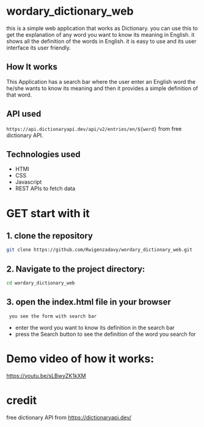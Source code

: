 # wordary_dictionary_web
this  is a simple web application that works as Dictionary. you can use this to get the explanation of any word you want to know its meaning in English. it shows all the definition of the words in English. it is easy to use and its user interface its user friendly. 

## How It works
This Application has a search bar where the user enter an English word the he/she wants to know its meaning and then it provides a simple definition of that word.

## API used
`https://api.dictionaryapi.dev/api/v2/entries/en/${word}` from free dictionary API. 

## Technologies used

- HTMl
- CSS
- Javascript
- REST APIs to fetch data

# GET start with it
 ## 1. clone the repository
   ```bash
   git clone https://github.com/Rwigenzadavy/wordary_dictionary_web.git
   ```
  ## 2. Navigate to the project directory:
   ```bash
   cd wordary_dictionary_web  
   ```
  ## 3. open the index.html file in your browser 
     you see the form with search bar
  - enter the word you want to know its definition in the search bar
  - press the Search button to see the definition of the word you search for

# Demo video of how it works:
https://youtu.be/sLBwyZK1kXM

# credit

free dictionary API from https://dictionaryapi.dev/
